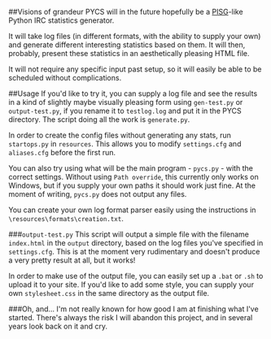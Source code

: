 ##Visions of grandeur
PYCS will in the future hopefully be a [PISG](http://pisg.sourceforge.net/)-like Python IRC statistics generator.

It will take log files (in different formats, with the ability to supply your own) and generate different interesting statistics based on them. It will then, probably, present these statistics in an aesthetically pleasing HTML file.

It will not require any specific input past setup, so it will easily be able to be scheduled without complications.

##Usage
If you'd like to try it, you can supply a log file and see the results in a kind of slightly maybe visually pleasing form using `gen-test.py` or `output-test.py`, if you rename it to `testlog.log` and put it in the PYCS directory. The script doing all the work is `generate.py`.

In order to create the config files without generating any stats, run `startops.py` in `resources`. This allows you to modify `settings.cfg` and `aliases.cfg` before the first run.

You can also try using what will be the main program - `pycs.py` - with the correct settings. Without using `Path override`, this currently only works on Windows, but if you supply your own paths it should work just fine. At the moment of writing, `pycs.py` does not output any files.

You can create your own log format parser easily using the instructions in `\resources\formats\creation.txt`.

###`output-test.py`
This script will output a simple file with the filename `index.html` in the `output` directory, based on the log files you've specified in `settings.cfg`. This is at the moment very rudimentary and doesn't produce a very pretty result at all, but it works!

In order to make use of the output file, you can easily set up a `.bat` or `.sh` to upload it to your site. If you'd like to add some style, you can supply your own `stylesheet.css` in the same directory as the output file.

###Oh, and...
I'm not really known for how good I am at finishing what I've started. There's always the risk I will abandon this project, and in several years look back on it and cry.